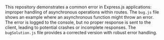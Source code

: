 This repository demonstrates a common error in Express.js applications: improper handling of asynchronous operations within routes.  The `bug.js` file shows an example where an asynchronous function might throw an error.  The error is logged to the console, but no proper response is sent to the client, leading to potential crashes or incomplete responses. The `bugSolution.js` file provides a corrected version with robust error handling.